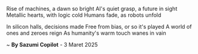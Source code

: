 Rise of machines, a dawn so bright
AI's quiet grasp, a future in sight
 Metallic hearts, with logic cold
Humans fade, as robots unfold

In silicon halls, decisions made
Free from bias, or so it's played
A world of ones and zeroes reign
As humanity's warm touch wanes in vain

~ <b>By Sazumi Copilot</b> - 3 Maret 2025